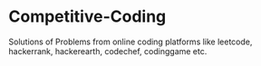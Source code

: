 # Competitive-Coding
Solutions of Problems from online coding platforms like leetcode, hackerrank, hackerearth, codechef, codinggame etc.
